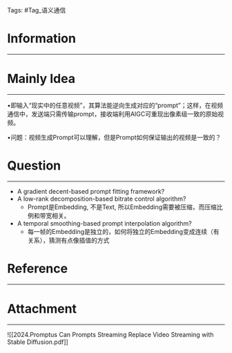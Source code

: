 Tags: #Tag_语义通信 
# Information
---


# Mainly Idea
---
•即输入“现实中的任意视频”，其算法能逆向生成对应的“prompt”；这样，在视频通信中，发送端只需传输prompt，接收端利用AIGC可重现出像素级一致的原始视频。

•问题：视频生成Prompt可以理解，但是Prompt如何保证输出的视频是一致的？

# Question
---
- A gradient decent-based prompt fitting framework?
- A low-rank decomposition-based bitrate control algorithm?
	- Prompt是Embedding, 不是Text, 所以Embedding需要被压缩，而压缩比例和带宽相关。
- A temporal smoothing-based prompt interpolation algorithm?
	- 每一帧的Embedding是独立的，如何将独立的Embedding变成连续（有关系），猜测有点像插值的方式

# Reference
---


# Attachment
---
![[2024.Promptus Can Prompts Streaming Replace Video Streaming with Stable Diffusion.pdf]]